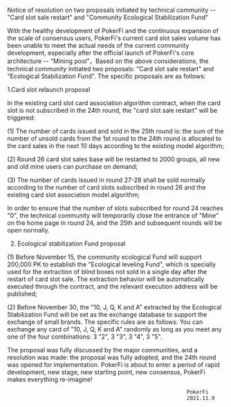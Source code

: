   Notice of resolution on two proposals initiated by technical community -- "Card slot sale restart" and "Community Ecological Stabilization Fund"

  With the healthy development of PokerFi and the continuous expansion of the scale of consensus users, PokerFi's current card slot sales volume has been unable to meet the actual needs of the current community development, especially after the official launch of PokerFi's core architecture -- "Mining pool"，Based on the above considerations, the technical community initiated two proposals: "Card slot sale restart" and "Ecological Stabilization Fund". The specific proposals are as follows:

  1.Card slot relaunch proposal

  In the existing card slot card association algorithm contract, when the card slot is not subscribed in the 24th round, the "card slot sale restart" will be triggered:

  (1) The number of cards issued and sold in the 25th round is: the sum of the number of unsold cards from the 1st round to the 24th round is allocated to the card sales in the next 10 days according to the existing model algorithm;

  (2) Round 26 card slot sales base will be restarted to 2000 groups, all new and old mine users can purchase on demand;

  (3) The number of cards issued in round 27-28 shall be sold normally according to the number of card slots subscribed in round 26 and the existing card slot association model algorithm;

  In order to ensure that the number of slots subscribed for round 24 reaches "0", the technical community will temporarily close the entrance of "Mine" on the home page in round 24, and the 25th and subsequent rounds will be open normally.

  2. Ecological stabilization Fund proposal

  (1) Before November 15, the community ecological Fund will support 200,000 PK to establish the "Ecological leveling Fund", which is specially used for the extraction of blind boxes not sold in a single day after the restart of card slot sale. The extraction behavior will be automatically executed through the contract, and the relevant execution address will be published;

  (2) Before November 30, the "10, J, Q, K and A" extracted by the Ecological Stabilization Fund will be set as the exchange database to support the exchange of small brands. The specific rules are as follows:
  You can exchange any card of "10, J, Q, K and A" randomly as long as you meet any one of the four combinations: 3 "2", 3 "3", 3 "4", 3 "5".

  The proposal was fully discussed by the major communities, and a resolution was made: the proposal was fully adopted, and the 24th round was opened for implementation.
  PokerFi is about to enter a period of rapid development, new stage, new starting point, new consensus, PokerFi makes everything re-imagine!

                                                              PokerFi
                                                              2021.11.9
